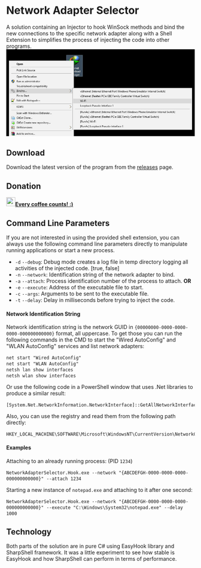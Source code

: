 # Network Adapter Selector
A solution containing an Injector to hook WinSock methods and bind the new connections to the specific network adapter along with a Shell Extension to simplifies the process of injecting the code into other programs.
![Screenshot](/screenshot.jpg?raw=true "Screenshot")

## Download
Download the latest version of the program from the [releases](https://github.com/falahati/NetworkAdapterSelector/releases/latest) page.

## Donation
[<img width="24" height="24" src="http://icons.iconarchive.com/icons/sonya/swarm/256/Coffee-icon.png"/>**Every coffee counts! :)**](https://www.coinpayments.net/index.php?cmd=_donate&reset=1&merchant=820707aded07845511b841f9c4c335cd&item_name=Donate&currency=USD&amountf=10.00000000&allow_amount=1&want_shipping=0&allow_extra=1)

## Command Line Parameters
If you are not interested in using the provided shell extension, you can always use the following command line parameters directly to manipulate running applications or start a new process.

- `-d` `--debug`: Debug mode creates a log file in temp directory logging all activities of the injected code. [true, false]
- `-n` `--network`: Identification string of the network adapter to bind.
- `-a` `--attach`: Process identification number of the process to attach. **OR**
- `-e` `--execute`: Address of the executable file to start.
- `-c` `--args`: Arguments to be sent to the executable file.
- `-t` `--delay`: Delay in milliseconds before trying to inject the code.

#### Network Identification String
Network identification string is the network GUID in `{00000000-0000-0000-0000-000000000000}` format, all uppercase. To get those you can run the following commands in the CMD to start the "Wired AutoConfig" and "WLAN AutoConfig" services and list network adapters:
```Shell
net start "Wired AutoConfig"
net start "WLAN AutoConfig"
netsh lan show interfaces
netsh wlan show interfaces
```

Or use the following code in a PowerShell window that uses .Net libraries to produce a similar result:
```Shell
[System.Net.NetworkInformation.NetworkInterface]::GetAllNetworkInterfaces()
```

Also, you can use the registry and read them from the following path directly:
```
HKEY_LOCAL_MACHINE\SOFTWARE\Microsoft\WindowsNT\CurrentVersion\NetworkCards
```

#### Examples
Attaching to an already running process: (PID `1234`)
```Shell
NetworkAdapterSelector.Hook.exe --network "{ABCDEFGH-0000-0000-0000-000000000000}" --attach 1234
```

Starting a new instance of `notepad.exe` and attaching to it after one second:
```Shell
NetworkAdapterSelector.Hook.exe --network "{ABCDEFGH-0000-0000-0000-000000000000}" --execute "C:\Windows\System32\notepad.exe" --delay 1000
```

## Technology
Both parts of the solution are in pure C# using EasyHook library and SharpShell framework. It was a little experiment to see how stable is EasyHook and how SharpShell can perform in terms of performance.
